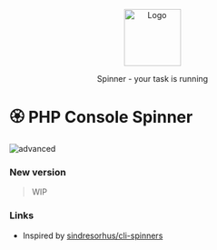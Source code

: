 

<p align="center">
  <img alt="Logo" width="100" height="100" src="https://github.com/alecrabbit/php-console-spinner/raw/master/docs/images/ro37AC_sm.png">
</p>
 
<p align="center">  
Spinner - your task is running
</p>

#  🏵️  PHP Console Spinner

![advanced](docs/images/fpdemo.svg)

### New version 

> WIP

### Links

 - Inspired by [sindresorhus/cli-spinners](https://github.com/sindresorhus/cli-spinners)

